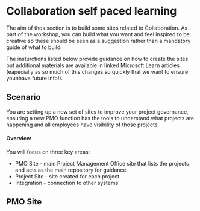 # Collaboration self paced learning

The aim of thos section is to build some sites related to Collaboration. As part of the workshop, you can build what you want and feel inspired to be creative so these should be seen as a suggestion rather than a mandatory guide of what to build.

The insturctions listed below provide guidance on how to create the sites but additional materials are available in linked Microsoft Learn articles (eapecially as so much of this changes so quickly that we want to ensure younhave future info!).

## Scenario

You are setting up a new set of sites to improve your project governance, ensuring a new PMO function has the tools to understand what projects are happening and all employees have visibility of those projects.

#### Overview

You will focus on three key areas:

- PMO Site - main Project Management Office site that lists the projects and acts as the main repository for guidance
- Project Site - site created for each project
- Integration - connection to other systems

## PMO Site